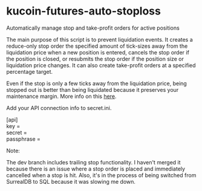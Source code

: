 # kucoin-futures-auto-stoploss
Automatically manage stop and take-profit orders for active positions

The main purpose of this script is to prevent liquidation events. It creates a reduce-only stop order the specified amount of tick-sizes away from the liquidation price when a new position is entered, cancels the stop order if the position is closed, or resubmits the stop order if the position size or liquidation price changes. It can also create take-profit orders at a specified percentage target. 

Even if the stop is only a few ticks away from the liquidation price, being stopped out is better than being liquidated because it preserves your maintenance margin. More info on this [here](https://medium.com/@Austerity_Sucks/why-you-should-never-use-your-liquidation-price-as-a-stop-loss-on-bitcoin-futures-30655f280ddd).

Add your API connection info to secret.ini.

[api]  
key =  
secret =  
passphrase = 

Note: 

The dev branch includes trailing stop functionality. I haven't merged it because there is an issue where a stop order is placed and immediately cancelled when a stop is hit. Also, it's in the process of being switched from SurrealDB to SQL because it was slowing me down.
